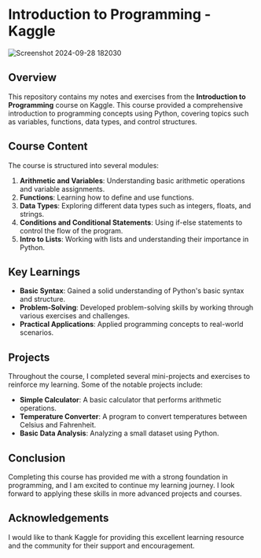 # Introduction to Programming - Kaggle

![Screenshot 2024-09-28 182030](https://github.com/user-attachments/assets/b30b4192-ae7d-4f4a-9891-f9136333bb60)


## Overview
This repository contains my notes and exercises from the **Introduction to Programming** course on Kaggle. This course provided a comprehensive introduction to programming concepts using Python, covering topics such as variables, functions, data types, and control structures.

## Course Content
The course is structured into several modules:
1. **Arithmetic and Variables**: Understanding basic arithmetic operations and variable assignments.
2. **Functions**: Learning how to define and use functions.
3. **Data Types**: Exploring different data types such as integers, floats, and strings.
4. **Conditions and Conditional Statements**: Using if-else statements to control the flow of the program.
5. **Intro to Lists**: Working with lists and understanding their importance in Python.

## Key Learnings
- **Basic Syntax**: Gained a solid understanding of Python's basic syntax and structure.
- **Problem-Solving**: Developed problem-solving skills by working through various exercises and challenges.
- **Practical Applications**: Applied programming concepts to real-world scenarios.

## Projects
Throughout the course, I completed several mini-projects and exercises to reinforce my learning. Some of the notable projects include:
- **Simple Calculator**: A basic calculator that performs arithmetic operations.
- **Temperature Converter**: A program to convert temperatures between Celsius and Fahrenheit.
- **Basic Data Analysis**: Analyzing a small dataset using Python.

## Conclusion
Completing this course has provided me with a strong foundation in programming, and I am excited to continue my learning journey. I look forward to applying these skills in more advanced projects and courses.

## Acknowledgements
I would like to thank Kaggle for providing this excellent learning resource and the community for their support and encouragement.

